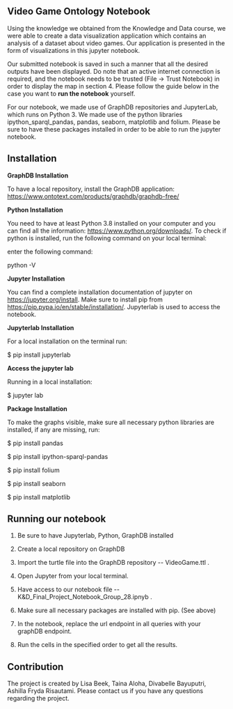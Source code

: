 ## Video Game Ontology Notebook

Using the knowledge we obtained from the Knowledge and Data course, we were able
to create a data visualization application which contains an analysis of a
dataset about video games. Our application is presented in the form of
visualizations in this jupyter notebook.

Our submitted notebook is saved in such a manner that all the desired outputs
have been displayed. Do note that an active internet connection is required, and
the notebook needs to be trusted (File -\> Trust Notebook) in order to display
the map in section 4. Please follow the guide below in the case you want to
**run the notebook** yourself.

For our notebook, we made use of GraphDB repositories and JupyterLab, which runs
on Python 3. We made use of the python libraries ipython_sparql_pandas, pandas,
seaborn, matplotlib and folium. Please be sure to have these packages installed
in order to be able to run the jupyter notebook.
    
   
## Installation

**GraphDB Installation**

To have a local repository, install the GraphDB application:
<https://www.ontotext.com/products/graphdb/graphdb-free/>

**Python Installation**

You need to have at least Python 3.8 installed on your computer and you can find
all the information: https://www.python.org/downloads/. To check if python is
installed, run the following command on your local terminal:

enter the following command:

python -V

**Jupyter Installation**

You can find a complete installation documentation of jupyter on
https://jupyter.org/install. Make sure to install pip from
https://pip.pypa.io/en/stable/installation/. Jupyterlab is used to access the
notebook.

**Jupyterlab Installation**

For a local installation on the terminal run:

​​\$ pip install jupyterlab

**Access the jupyter lab**

Running in a local installation:

​​\$ jupyter lab

**Package Installation**

To make the graphs visible, make sure all necessary python libraries are
installed, if any are missing, run:

\$ pip install pandas

\$ pip install ipython-sparql-pandas

\$ pip install folium

\$ pip install seaborn

\$ pip install matplotlib
   
   
## Running our notebook

1.  Be sure to have Jupyterlab, Python, GraphDB installed

2.  Create a local repository on GraphDB

3.  Import the turtle file into the GraphDB repository -- VideoGame.ttl .

4.  Open Jupyter from your local terminal.

5.  Have access to our notebook file --
    K&D_Final_Project_Notebook_Group_28.ipnyb .

6.  Make sure all necessary packages are installed with pip. (See above)

7.  In the notebook, replace the url endpoint in all queries with your graphDB
    endpoint.

8.  Run the cells in the specified order to get all the results.
   
    
## Contribution

The project is created by Lisa Beek, Taina Aloha, Divabelle Bayuputri, Ashilla
Fryda Risautami. Please contact us if you have any questions regarding the
project.
